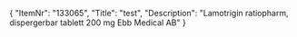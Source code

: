 {
  "ItemNr": "133065",
  "Title": "test",
  "Description": "Lamotrigin ratiopharm, dispergerbar tablett 200 mg Ebb Medical AB"
}